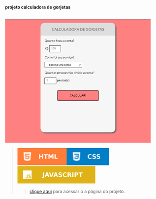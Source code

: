 **projeto calculadora de gorjetas**

<br>

<img src="./images/calculadora-gorjetas.jpg" height="400">

<br>

> ![](../images/badges/html.svg)![](../images/badges/css.svg)![](../images/badges/javascript.svg)
>> [clique aqui](https://aleretamero.github.io/onebitcode/start-na-programacao/) para acessar o a página do projeto.
